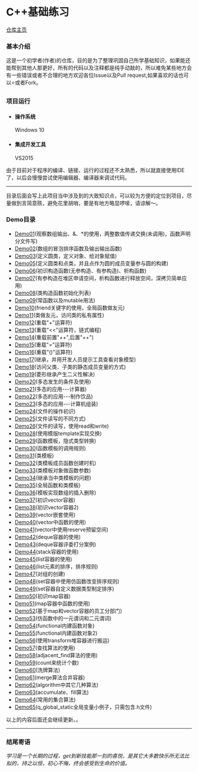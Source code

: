 # C++基础练习

[仓库主页](https://whyzzd.github.io/)

### 基本介绍

这是一个初学者(作者)的仓库，目的是为了整理巩固自己所学基础知识，如果能还能帮到其他人那更好，所有的代码以及注释都是纯手动敲的，所以难免某些地方会有一些错误或者不合理的地方欢迎各位Issue以及Pull request,如果喜欢的话也可以⭐️或者Fork。

### 项目运行

- #### 操作系统

  Windows 10

- #### 集成开发工具

  VS2015

由于目前对于程序的编译、链接、运行的过程还不太熟悉，所以就直接使用IDE了，以后会慢慢尝试使用编辑器、编译器来调试代码。

------

目录后面会写上此项目当中涉及到的大致知识点，可以较为方便的定位到项目，尽量做到言简意赅，避免花里胡哨，要是有地方略显啰嗦，请谅解～。

### Demo目录

- [Demo01](https://github.com/whyzzd/Cpp-Study/tree/master/demo01)(观察数组输出、&、*的使用，两整数值传递交换(未调用)，函数声明分文件写)
- [Demo02](https://github.com/whyzzd/Cpp-Study/tree/master/demo02)(数组的冒泡排序函数及输出输出函数)
- [Demo03](https://github.com/whyzzd/Cpp-Study/tree/master/demo0)(定义圆类，定义对象、给对象赋值)
- [Demo05](https://github.com/whyzzd/Cpp-Study/tree/master/demo05)(定义圆类和点类，并且点作为圆的成员变量参与圆的构建)
- [Demo06](https://github.com/whyzzd/Cpp-Study/tree/master/demo06)(初识构造函数(无参构造、有参构造)、析构函数)
- [Demo07](https://github.com/whyzzd/Cpp-Study/tree/master/demo07)(有参构造在堆区申请空间，析构函数进行释放空间，深拷贝简单应用)
- [Demo08](https://github.com/whyzzd/Cpp-Study/tree/master/demo08)(类构造函数初始化列表)
- [Demo09](https://github.com/whyzzd/Cpp-Study/tree/master/demo09)(常函数以及mutable用法)
- [Demo10](https://github.com/whyzzd/Cpp-Study/tree/master/demo10)(friend关键字的使用，全局函数做友元)
- [Demo11](https://github.com/whyzzd/Cpp-Study/tree/master/demo11)(类做友元，访问类的私有属性)
- [Demo12](https://github.com/whyzzd/Cpp-Study/tree/master/demo12)(重载"+"运算符)
- [Demo13](https://github.com/whyzzd/Cpp-Study/tree/master/demo13)(重载"<<"运算符，链式编程)
- [Demo14](https://github.com/whyzzd/Cpp-Study/tree/master/demo14)(重载前置"++",后置"++")
- [Demo15](https://github.com/whyzzd/Cpp-Study/tree/master/demo15)(重载"="运算符)
- [Demo16](https://github.com/whyzzd/Cpp-Study/tree/master/demo16)(重载"()"运算符)
- [Demo17](https://github.com/whyzzd/Cpp-Study/tree/master/demo17)(继承，并用开发人员提示工具查看对象模型)
- [Demo18](https://github.com/whyzzd/Cpp-Study/tree/master/demo18)(访问父类、子类的静态成员变量的方式)
- [Demo19](https://github.com/whyzzd/Cpp-Study/tree/master/demo19)(菱形继承产生二义性解决)
- [Demo20](https://github.com/whyzzd/Cpp-Study/tree/master/demo20)(多态发生的条件及使用)
- [Demo21](https://github.com/whyzzd/Cpp-Study/tree/master/demo21)(多态的应用---计算器)
- [Demo22](https://github.com/whyzzd/Cpp-Study/tree/master/demo22)(多态的应用---制作饮品)
- [Demo23](https://github.com/whyzzd/Cpp-Study/tree/master/demo24)(多态的应用---计算机组装)
- [Demo24](https://github.com/whyzzd/Cpp-Study/tree/master/demo24)(文件的操作初识)
- [Demo25](https://github.com/whyzzd/Cpp-Study/tree/master/demo25)(文件读写的不同方式)
- [Demo26](https://github.com/whyzzd/Cpp-Study/tree/master/demo26)(文件的读写，使用read和write)
- [Demo28](https://github.com/whyzzd/Cpp-Study/tree/master/demo28)(使用模版template实现交换)
- [Demo29](https://github.com/whyzzd/Cpp-Study/tree/master/demo29)(函数模板，隐式类型转换)
- [Demo30](https://github.com/whyzzd/Cpp-Study/tree/master/demo30)(函数模板的调用规则)
- [Demo31](https://github.com/whyzzd/Cpp-Study/tree/master/demo31)(类模板)
- [Demo32](https://github.com/whyzzd/Cpp-Study/tree/master/demo32)(类模板成员函数创建时机)
- [Demo33](https://github.com/whyzzd/Cpp-Study/tree/master/demo33)(类模板对象做函数参数)
- [Demo34](https://github.com/whyzzd/Cpp-Study/tree/master/demo34)(继承当中类模板的问题)
- [Demo35](https://github.com/whyzzd/Cpp-Study/tree/master/demo35)(全局函数和类模板)
- [Demo36](https://github.com/whyzzd/Cpp-Study/tree/master/demo36)(模板实现数组的插入删除)
- [Demo37](https://github.com/whyzzd/Cpp-Study/tree/master/demo37)(初识vector容器)
- [Demo38](https://github.com/whyzzd/Cpp-Study/tree/master/demo38)(初识vector容器2)
- [Demo39](https://github.com/whyzzd/Cpp-Study/tree/master/demo39)(vector嵌套使用)
- [Demo40](https://github.com/whyzzd/Cpp-Study/tree/master/demo40)(vector中函数的使用)
- [Demo41](https://github.com/whyzzd/Cpp-Study/tree/master/demo41)(vector中使用reserve预留空间)
- [Demo42](https://github.com/whyzzd/Cpp-Study/tree/master/demo42)(deque容器的使用)
- [Demo43](https://github.com/whyzzd/Cpp-Study/tree/master/demo43)(deque容器评委打分案例)
- [Demo44](https://github.com/whyzzd/Cpp-Study/tree/master/demo44)(stack容器的使用)
- [Demo45](https://github.com/whyzzd/Cpp-Study/tree/master/demo45)(list容器的使用)
- [Demo46](https://github.com/whyzzd/Cpp-Study/tree/master/demo46)(list元素的排序，排序规则)
- [Demo47](https://github.com/whyzzd/Cpp-Study/tree/master/demo47)(对组的创建)
- [Demo48](https://github.com/whyzzd/Cpp-Study/tree/master/demo48)(set容器中使用仿函数改变排序规则)
- [Demo49](https://github.com/whyzzd/Cpp-Study/tree/master/demo49)(set容器自定义数据类型制定排序)
- [Demo50](https://github.com/whyzzd/Cpp-Study/tree/master/demo50)(初识map容器)
- [Demo51](https://github.com/whyzzd/Cpp-Study/tree/master/demo51)(map容器中函数的使用)
- [Demo52](https://github.com/whyzzd/Cpp-Study/tree/master/demo52)(基于map和vector容器的员工分部门)
- [Demo53](https://github.com/whyzzd/Cpp-Study/tree/master/demo53)(仿函数中的一元谓词和二元谓词)
- [Demo54](https://github.com/whyzzd/Cpp-Study/tree/master/demo54)(functional内建函数对象)
- [Demo55](https://github.com/whyzzd/Cpp-Study/tree/master/demo55)(functional内建函数对象2)
- [Demo56](https://github.com/whyzzd/Cpp-Study/tree/master/demo56)(使用transform堆容器进行搬运)
- [Demo57](https://github.com/whyzzd/Cpp-Study/tree/master/demo57)(查找算法的使用)
- [Demo58](https://github.com/whyzzd/Cpp-Study/tree/master/demo58)(adjacent_find算法的使用)
- [Demo59](https://github.com/whyzzd/Cpp-Study/tree/master/demo59)(count来统计个数)
- [Demo60](https://github.com/whyzzd/Cpp-Study/tree/master/demo60)(洗牌算法)
- [Demo61](https://github.com/whyzzd/Cpp-Study/tree/master/demo61)(merge算法合并容器)
- [Demo62](https://github.com/whyzzd/Cpp-Study/tree/master/demo62)(algorithm中其它几种算法)
- [Demo63](https://github.com/whyzzd/Cpp-Study/tree/master/demo64)(accumulate、fill算法)
- [Demo64](https://github.com/whyzzd/Cpp-Study/tree/master/demo64)(常用的集合算法)
- [Demo65](https://github.com/whyzzd/Cpp-Study/tree/master/demo65)(q_global_static全局变量小例子，只需包含.h文件)

以上的内容后面还会继续更新。。

------

### 结尾寄语

*学习是一个长期的过程，get到新技能那一刻的喜悦，是其它大多数快乐所无法比拟的，持之以恒，初心不悔，终会感受到生命的价值。*